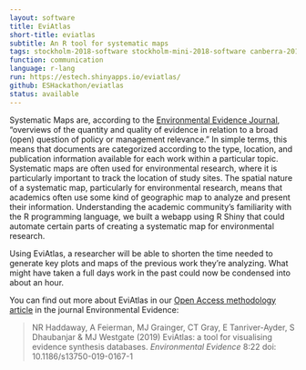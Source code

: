 ```yaml
---
layout: software
title: EviAtlas
short-title: eviatlas
subtitle: An R tool for systematic maps
tags: stockholm-2018-software stockholm-mini-2018-software canberra-2019-software
function: communication
language: r-lang
run: https://estech.shinyapps.io/eviatlas/
github: ESHackathon/eviatlas
status: available
---
```

Systematic Maps are, according to the <a href="https://environmentalevidencejournal.biomedcentral.com/submission-guidelines/preparing-your-manuscript/systematic-map">Environmental Evidence Journal</a>, “overviews of the quantity and quality of evidence in relation to a broad (open) question of policy or management relevance.” In simple terms, this means that documents are categorized according to the type, location, and publication information available for each work within a particular topic. Systematic maps are often used for environmental research, where it is particularly important to track the location of study sites. The spatial nature of a systematic map, particularly for environmental research, means that academics often use some kind of geographic map to analyze and present their information. Understanding the academic community’s familiarity with the R programming language, we built a webapp using R Shiny that could automate certain parts of creating a systematic map for environmental research.  

Using EviAtlas, a researcher will be able to shorten the time needed to generate key plots and maps of the previous work they’re analyzing. What might have taken a full days work in the past could now be condensed into about an hour.  

You can find out more about EviAtlas in our <a href="https://environmentalevidencejournal.biomedcentral.com/articles/10.1186/s13750-019-0167-1">Open Access methodology article</a> in the journal Environmental Evidence:  

<blockquote>NR Haddaway, A Feierman, MJ Grainger, CT Gray, E Tanriver-Ayder, S Dhaubanjar & MJ Westgate (2019) EviAtlas: a tool for visualising evidence synthesis databases. <em>Environmental Evidence</em> 8:22 doi: 10.1186/s13750-019-0167-1</blockquote>